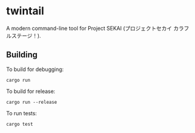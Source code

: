 # twintail
A modern command-line tool for Project SEKAI (プロジェクトセカイ カラフルステージ！).

## Building
To build for debugging:
```
cargo run
```

To build for release:
```
cargo run --release
```

To run tests:
```
cargo test
```
